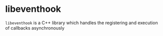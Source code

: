 # libeventhook

`libeventhook` is a C++ library which handles the registering and execution of callbacks asynchronously 